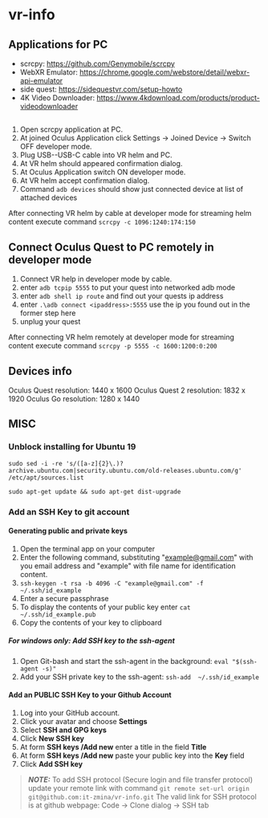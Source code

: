 # vr-info

## Applications for PC

- scrcpy: https://github.com/Genymobile/scrcpy
- WebXR Emulator: https://chrome.google.com/webstore/detail/webxr-api-emulator
- side quest: https://sidequestvr.com/setup-howto
- 4K Video Downloader: https://www.4kdownload.com/products/product-videodownloader

## 

1. Open scrcpy application at PC.
1. At joined Oculus Application click Settings -> Joined Device -> Switch OFF developer mode.
1. Plug USB--USB-C cable into VR helm and PC.
1. At VR helm should appeared confirmation dialog.
1. At Oculus Application switch ON developer mode.
1. At VR helm accept confirmation dialog.
1. Command `adb devices` should show just connected device at list of attached devices

After connecting VR helm by cable at developer mode for streaming helm content execute command
`scrcpy -c 1096:1240:174:150`

## Connect Oculus Quest to PC remotely in developer mode

1. Connect VR help in developer mode by cable.
1. enter `adb tcpip 5555` to put your quest into networked adb mode
1. enter `adb shell ip route` and find out your quests ip address
1. enter `.\adb connect <ipaddress>:5555` use the ip you found out in the former step here
1. unplug your quest

After connecting VR helm remotely at developer mode for streaming content execute command
`scrcpy -p 5555 -c 1600:1200:0:200`

## Devices info

Oculus Quest resolution: 1440 x 1600
Oculus Quest 2 resolution: 1832 x 1920
Oculus Go resolution: 1280 x 1440

## MISC
### Unblock installing for Ubuntu 19
```
sudo sed -i -re 's/([a-z]{2}\.)?archive.ubuntu.com|security.ubuntu.com/old-releases.ubuntu.com/g' /etc/apt/sources.list

sudo apt-get update && sudo apt-get dist-upgrade
```

### Add an SSH Key to git account

#### Generating public and private keys
1. Open the terminal app on your computer
1. Enter the following command, substituting "example@gmail.com" with you email address
 and "example" with file name for identification content.
1. `ssh-keygen -t rsa -b 4096 -C "example@gmail.com" -f ~/.ssh/id_example`
1. Enter a secure passphrase
1. To display the contents of your public key enter `cat ~/.ssh/id_example.pub`
1. Copy the contents of your key to clipboard 

##### For windows only: Add SSH key to the ssh-agent
1. Open Git-bash and start the ssh-agent in the background: `eval "$(ssh-agent -s)"`
2. Add your SSH private key to the ssh-agent: `ssh-add  ~/.ssh/id_example`

#### Add an PUBLIC SSH Key to your Github Account

1. Log into your GitHub account.
1. Click your avatar and choose **Settings**
1. Select **SSH and GPG keys**
1. Click **New SSH key**
1. At form **SSH keys /Add new** enter a title in the field **Title**
1. At form **SSH keys /Add new** paste your public key into the **Key** field
1. Click **Add SSH key**

> **_NOTE:_**
To add SSH protocol (Secure login and file transfer protocol) update your remote link with command
 `git remote set-url origin git@github.com:it-zmina/vr-info.git`
The valid link for SSH protocol is at github webpage: Code -> Clone dialog -> SSH tab
